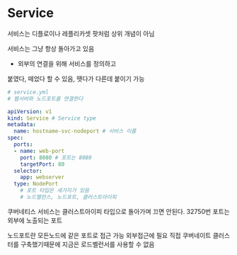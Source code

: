 # Service

서비스는 디플로이나 레플리카셋 팟처럼 상위 개념이 아님

서비스는 그냥 항상 돌아가고 있음

- 외부의 연결을 위해 서비스를 정의하고


붙였다, 떼었다 할 수 있음, 뗏다가 다른데 붙이기 가능
  
```yaml
# service.yml
# 웹서버와 노드포트를 연결한다

apiVersion: v1
kind: Service # Service type
metadata: 
  name: hostname-svc-nodeport # 서비스 이름
spec:
  ports:
  - name: web-port
    port: 8080 # 포트는 8080
    targetPort: 80
  selector:
    app: webserver
  type: NodePort 
    # 포트 타입은 세가지가 있음
    # 노드밸런스, 노드포트, 클러스트아이피

```

쿠버네티스 서비스는 클러스트아이피 타입으로 돌아가며 끄면 안된다.
32750번 포트는 외부에 노출되는 포트

노드포트란 모든노드에 같은 포트로 접근 가능 외부접근에 필요
직접 쿠버네이트 클러스터를 구축했기때문에 지금은 로드벨런서를 사용할 수 없음
